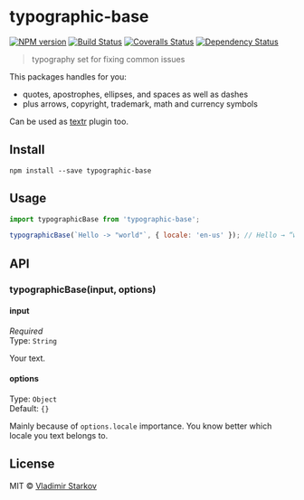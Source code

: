 # typographic-base

[![NPM version][npm-image]][npm-url]
[![Build Status][travis-image]][travis-url]
[![Coveralls Status][coveralls-image]][coveralls-url]
[![Dependency Status][depstat-image]][depstat-url]

> typography set for fixing common issues

This packages handles for you:

* quotes, apostrophes, ellipses, and spaces as well as dashes
* plus arrows, copyright, trademark, math and currency symbols

Can be used as [textr](https://github.com/shuvalov-anton/textr) plugin too.

## Install

    npm install --save typographic-base

## Usage

```js
import typographicBase from 'typographic-base';

typographicBase(`Hello -> "world"`, { locale: 'en-us' }); // Hello → “world”
```

## API

### typographicBase(input, options)

#### input

*Required*  
Type: `String`

Your text.

#### options

Type: `Object`  
Default: `{}`

Mainly because of `options.locale` importance. You know better which locale you text belongs to.

## License

MIT © [Vladimir Starkov](https://iamstarkov.com)

[npm-url]: https://npmjs.org/package/typographic-base
[npm-image]: https://img.shields.io/npm/v/typographic-base.svg?style=flat-square

[travis-url]: https://travis-ci.org/iamstarkov/typographic-base
[travis-image]: https://img.shields.io/travis/iamstarkov/typographic-base.svg?style=flat-square

[coveralls-url]: https://coveralls.io/r/iamstarkov/typographic-base
[coveralls-image]: https://img.shields.io/coveralls/iamstarkov/typographic-base.svg?style=flat-square

[depstat-url]: https://david-dm.org/iamstarkov/typographic-base
[depstat-image]: https://david-dm.org/iamstarkov/typographic-base.svg?style=flat-square
